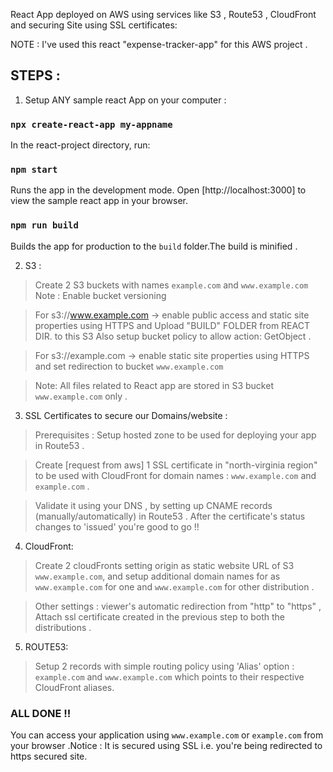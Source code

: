 
React App deployed on AWS using services like S3 , Route53 , CloudFront and securing Site using SSL certificates: 

NOTE : I've used this react "expense-tracker-app" for this AWS project . 


## STEPS :

1.  Setup ANY sample react App on your computer : 

>
### `npx create-react-app my-appname`
In the react-project directory, run:

>
### `npm start`
Runs the app in the development mode. Open [http://localhost:3000] to view the sample react app in your browser.

>
### `npm run build` 
Builds the app for production to the `build` folder.The build is minified . 

2. S3 :

> Create 2 S3 buckets with names `example.com` and `www.example.com`
Note : Enable bucket versioning 

> For s3://www.example.com -> enable public access and static site properties using HTTPS and Upload "BUILD" FOLDER from REACT DIR. to this S3
Also setup bucket policy to allow action: GetObject .

> For s3://example.com -> enable static site properties using HTTPS and set redirection to bucket `www.example.com` 

> Note: All files related to React app are stored in S3 bucket `www.example.com` only . 

3. SSL Certificates to secure our Domains/website :

> Prerequisites : Setup hosted zone to be used for deploying your app in Route53 .

> Create [request from aws] 1 SSL certificate in "north-virginia region" to be used with CloudFront for domain names : `www.example.com` and `example.com` .

> Validate it using your DNS , by setting up CNAME records (manually/automatically) in Route53 . After the certificate's status changes to 'issued' you're good to go !!

4. CloudFront:

> Create 2 cloudFronts setting origin as static website URL of S3 `www.example.com`, and setup additional domain names for as `www.example.com` for one and `www.example.com` for other distribution . 

> Other settings : viewer's automatic redirection from "http" to "https" , Attach ssl certificate created in the previous step to both the distributions . 

5. ROUTE53: 

> Setup 2 records with simple routing policy using 'Alias' option : `example.com` and `www.example.com` which points to their respective CloudFront aliases.

### ALL DONE !! 

You can access your application using `www.example.com` or `example.com` from your browser .Notice : It is secured using SSL i.e. you're being redirected to https secured site.
